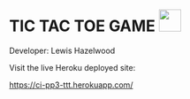# TIC TAC TOE GAME <img src="https://cdn-icons-png.flaticon.com/512/10249/10249244.png" style="width: 40px;height:40px;">
Developer: Lewis Hazelwood

Visit the live Heroku deployed site: 

https://ci-pp3-ttt.herokuapp.com/
